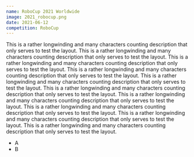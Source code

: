 ```yaml
---
name: RoboCup 2021 Worldwide
image: 2021_robocup.png
date: 2021-06-12
competition: RoboCup
---
```

This is a rather longwinding and many characters counting description that only serves to test the layout.
This is a rather longwinding and many characters counting description that only serves to test the layout.
This is a rather longwinding and many characters counting description that only serves to test the layout.
This is a rather longwinding and many characters counting description that only serves to test the layout.
This is a rather longwinding and many characters counting description that only serves to test the layout.
This is a rather longwinding and many characters counting description that only serves to test the layout.
This is a rather longwinding and many characters counting description that only serves to test the layout.
This is a rather longwinding and many characters counting description that only serves to test the layout.
This is a rather longwinding and many characters counting description that only serves to test the layout.
This is a rather longwinding and many characters counting description that only serves to test the layout.

* A
* B
